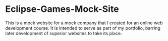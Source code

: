 # Eclipse-Games-Mock-Site

This is a mock website for a mock company that I created for an online web development course.
It is intended to serve as part of my portfolio, barring later development of superior websites to take its place.
